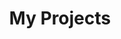 ---
title: My Projects
layout: collection
permalink: /projects/
entries_layout: list
collection: projects
sort_by: date
sort_order: reverse
---